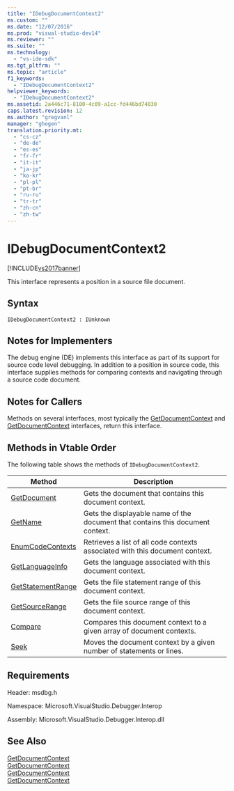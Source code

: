 ```yaml
---
title: "IDebugDocumentContext2"
ms.custom: ""
ms.date: "12/07/2016"
ms.prod: "visual-studio-dev14"
ms.reviewer: ""
ms.suite: ""
ms.technology: 
  - "vs-ide-sdk"
ms.tgt_pltfrm: ""
ms.topic: "article"
f1_keywords: 
  - "IDebugDocumentContext2"
helpviewer_keywords: 
  - "IDebugDocumentContext2"
ms.assetid: 2a446c71-8100-4c09-a1cc-fd446bd74030
caps.latest.revision: 12
ms.author: "gregvanl"
manager: "ghogen"
translation.priority.mt: 
  - "cs-cz"
  - "de-de"
  - "es-es"
  - "fr-fr"
  - "it-it"
  - "ja-jp"
  - "ko-kr"
  - "pl-pl"
  - "pt-br"
  - "ru-ru"
  - "tr-tr"
  - "zh-cn"
  - "zh-tw"
---
```

# IDebugDocumentContext2
[!INCLUDE[vs2017banner](../../../code-quality/includes/vs2017banner.md)]

This interface represents a position in a source file document.  
  
## Syntax  
  
```  
IDebugDocumentContext2 : IUnknown  
```  
  
## Notes for Implementers  
 The debug engine (DE) implements this interface as part of its support for source code level debugging. In addition to a position in source code, this interface supplies methods for comparing contexts and navigating through a source code document.  
  
## Notes for Callers  
 Methods on several interfaces, most typically the [GetDocumentContext](../../../extensibility/debugger/reference/idebugstackframe2--getdocumentcontext.md) and [GetDocumentContext](../../../extensibility/debugger/reference/idebugcodecontext2--getdocumentcontext.md) interfaces, return this interface.  
  
## Methods in Vtable Order  
 The following table shows the methods of `IDebugDocumentContext2`.  
  
|Method|Description|  
|------------|-----------------|  
|[GetDocument](../../../extensibility/debugger/reference/idebugdocumentcontext2--getdocument.md)|Gets the document that contains this document context.|  
|[GetName](../../../extensibility/debugger/reference/idebugdocumentcontext2--getname.md)|Gets the displayable name of the document that contains this document context.|  
|[EnumCodeContexts](../../../extensibility/debugger/reference/idebugdocumentcontext2--enumcodecontexts.md)|Retrieves a list of all code contexts associated with this document context.|  
|[GetLanguageInfo](../../../extensibility/debugger/reference/idebugdocumentcontext2--getlanguageinfo.md)|Gets the language associated with this document context.|  
|[GetStatementRange](../../../extensibility/debugger/reference/idebugdocumentcontext2--getstatementrange.md)|Gets the file statement range of this document context.|  
|[GetSourceRange](../../../extensibility/debugger/reference/idebugdocumentcontext2--getsourcerange.md)|Gets the file source range of this document context.|  
|[Compare](../../../extensibility/debugger/reference/idebugdocumentcontext2--compare.md)|Compares this document context to a given array of document contexts.|  
|[Seek](../../../extensibility/debugger/reference/idebugdocumentcontext2--seek.md)|Moves the document context by a given number of statements or lines.|  
  
## Requirements  
 Header: msdbg.h  
  
 Namespace: Microsoft.VisualStudio.Debugger.Interop  
  
 Assembly: Microsoft.VisualStudio.Debugger.Interop.dll  
  
## See Also  
 [GetDocumentContext](../../../extensibility/debugger/reference/idebugcanstopevent2--getdocumentcontext.md)   
 [GetDocumentContext](../../../extensibility/debugger/reference/idebugactivatedocumentevent2--getdocumentcontext.md)   
 [GetDocumentContext](../../../extensibility/debugger/reference/idebugstackframe2--getdocumentcontext.md)   
 [GetDocumentContext](../../../extensibility/debugger/reference/idebugcodecontext2--getdocumentcontext.md)